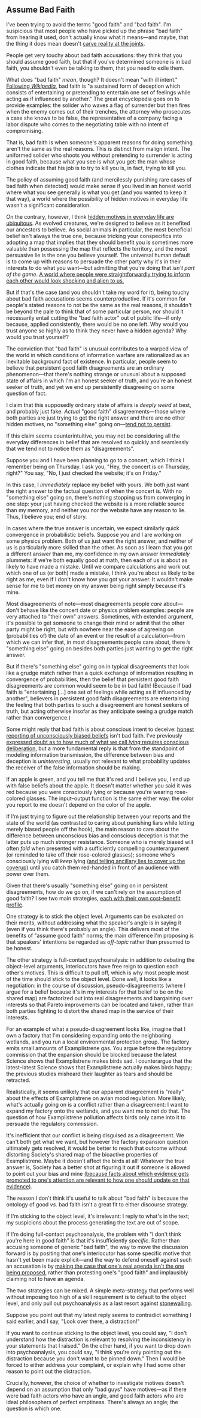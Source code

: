 ## Assume Bad Faith

I've been trying to avoid the terms "good faith" and "bad faith". I'm suspicious that most people who have picked up the phrase "bad faith" from hearing it used, don't actually know what it means—and maybe, that the thing it does mean doesn't [carve reality at the joints](https://www.lesswrong.com/posts/esRZaPXSHgWzyB2NL/where-to-draw-the-boundaries).

People get very touchy about bad faith accusations: they think that you should assume good faith, but that if you've determined someone is in bad faith, you shouldn't even be talking to them, that you need to exile them.

What does "bad faith" _mean_, though? It doesn't mean "with ill intent." [Following _Wikipedia_](https://en.wikipedia.org/wiki/Bad_faith), bad faith is "a sustained form of deception which consists of entertaining or pretending to entertain one set of feelings while acting as if influenced by another." The great encyclopedia goes on to provide examples: the solider who waves a flag of surrender but then fires when the enemy comes out of their trenches, the attorney who prosecutes a case she knows to be false, the representative of a company facing a labor dispute who comes to the negotiating table with no intent of compromising.

That is, bad faith is when someone's apparent reasons for doing something aren't the same as the real reasons. This is distinct from malign intent. The uniformed solider who shoots you without pretending to surrender is acting in good faith, because what you see is what you get: the man whose clothes indicate that his job is to try to kill you is, in fact, trying to kill you.

The policy of assuming good faith (and mercilessly punishing rare cases of bad faith when detected) would make sense if you lived in an honest world where what you see generally is what you get (and you wanted to keep it that way), a world where the possibility of hidden motives in everyday life wasn't a significant consideration.

On the contrary, however, I think [hidden motives in everyday life are ubiquitous](https://en.wikipedia.org/wiki/The_Elephant_in_the_Brain). As evolved creatures, we're designed to believe as it benefited our ancestors to believe. As social animals in particular, the most beneficial belief isn't always the true one, because tricking your conspecifics into adopting a map that implies that they should benefit you is sometimes more valuable than possessing the map that reflects the territory, and the most persuasive lie is the one you believe yourself. The universal human default is to come up with reasons to persuade the other party why it's in their interests to do what you want—but admitting that you're doing that _isn't part of the game_. [A world where people were straightforwardly trying to inform each other would look shocking and alien to us.](https://www.lesswrong.com/posts/h2Hk2c2Gp5sY4abQh/lack-of-social-grace-is-an-epistemic-virtue)

But if that's the case (and you shouldn't take my word for it), being touchy about bad faith accusations seems counterproductive. If it's common for people's stated reasons to not be the same as the real reasons, it shouldn't be beyond the pale to think that of some particular person, nor should it necessarily entail cutting the "bad faith actor" out of public life—if only because, applied consistently, there would be no one left. Why would you trust anyone so highly as to think they never have a hidden agenda? Why would you trust yourself?

The conviction that "bad faith" is unusual contributes to a warped view of the world in which conditions of information warfare are rationalized as an inevitable background fact of existence. In particular, people seem to believe that persistent good faith disagreements are an ordinary phenomenon—that there's nothing strange or unusual about a supposed state of affairs in which I'm an honest seeker of truth, and you're an honest seeker of truth, and yet we end up persistently disagreeing on some question of fact.

I claim that this supposedly ordinary state of affairs is _deeply weird_ at best, and probably just fake. _Actual_ "good faith" disagreements—those where both parties are just trying to get the right answer and there are no other hidden motives, no "something else" going on—[tend not to persist](https://www.lesswrong.com/posts/iThwqe3yPog56ytyq/aiming-for-convergence-is-like-discouraging-betting).

If this claim seems counterintuitive, you may not be considering all the everyday differences in belief that are resolved so quickly and seamlessly that we tend not to notice them as "disagreements".

Suppose you and I have been planning to go to a concert, which I think I remember being on Thursday. I ask you, "Hey, the concert is on Thursday, right?" You say, "No, I just checked the website; it's on Friday."

In this case, I _immediately_ replace my belief with yours. We both just want the right answer to the factual question of when the concert is. With no "something else" going on, there's nothing stopping us from converging in one step: your just having checked the website is a more reliable source than my memory, and neither you nor the website have any reason to lie. Thus, I believe you; end of story.

In cases where the true answer is uncertain, we expect similarly quick convergence in probabilistic beliefs. Suppose you and I are working on some physics problem. Both of us just want the right answer, and neither of us is particularly more skilled than the other. As soon as I learn that you got a different answer than me, my confidence in my own answer _immediately_ plummets: if we're both equally good at math, then each of us is about as likely to have made a mistake. Until we compare calculations and work out which one of us (or both) made a mistake, I think you're about as likely to be right as me, even if I don't know how you got your answer. It wouldn't make sense for me to bet money on my answer being right simply because it's mine.

Most disagreements of note—most disagreements people _care_ about—don't behave like the concert date or physics problem examples: people are very attached to "their own" answers. Sometimes, with extended argument, it's possible to get someone to change their mind or admit that the other party might be right, but with nowhere near the ease of agreeing on (probabilities of) the date of an event or the result of a calculation—from which we can infer that, in most disagreements people care about, there _is_ "something else" going on besides both parties just wanting to get the right answer.

But if there's "something else" going on in typical disagreements that look like a grudge match rather than a quick exchange of information resulting in convergence of probabilities, then the belief that persistent good faith disagreements are common would seem to be in bad faith! (Because if bad faith is "entertaining [...] one set of feelings while acting as if influenced by another", believers in persistent good faith disagreements are entertaining the feeling that both parties to such a disagreement are honest seekers of truth, but acting otherwise insofar as they anticipate seeing a grudge match rather than convergence.)

Some might reply that bad faith is about conscious intent to deceive: [honest reporting of unconsciously biased beliefs](https://slatestarcodex.com/2019/07/16/against-lie-inflation/) isn't bad faith. I've previously [expressed doubt as to how much of what we call _lying_ requires conscious deliberation](https://www.lesswrong.com/posts/bSmgPNS6MTJsunTzS/maybe-lying-doesn-t-exist#The_Optimal_Categorization_Depends_on_the_Actual_Psychology_of_Deception), but a more fundamental reply is that from the standpoint of modeling information transmission, the difference between bias and deception is _uninteresting_, usually not relevant to what probability updates the receiver of the false information should be making.

If an apple is green, and you tell me that it's red and I believe you, I end up with false beliefs about the apple. It doesn't matter whether you said it was red because you were consciously lying or because you're wearing rose-colored glasses. The input–output function is the same either way: the color you report to me doesn't depend on the color of the apple.

If I'm just trying to figure out the relationship between your reports and the state of the world (as contrasted to caring about punishing liars while letting merely biased people off the hook), the main reason to care about the difference between unconscious bias and conscious deception is that the latter puts up much stronger resistance. Someone who is merely biased will often _fold_ when presented with a sufficiently compelling counterargument (or reminded to take off their rose-colored glasses); someone who's consciously lying will _keep_ lying [(and telling ancillary lies to cover up the coverup)](https://www.lesswrong.com/posts/wyyfFfaRar2jEdeQK/entangled-truths-contagious-lies) until you catch them red-handed in front of an audience with power over them.

Given that there's usually "something else" going on in persistent disagreements, how do we go on, if we can't rely on the assumption of good faith? I see two main strategies, [each with their own cost–benefit profile](https://www.lesswrong.com/posts/SX6wQEdGfzz7GKYvp/rationalist-discourse-is-like-physicist-motors).

One strategy is to stick the object level. Arguments can be evaluated on their merits, without addressing what the speaker's angle is in saying it (even if you think there's probably an angle). This delivers most of the benefits of "assume good faith" norms; the main difference I'm proposing is that speakers' intentions be regarded as _off-topic_ rather than presumed to be honest.

The other strategy is full-contact psychoanalysis: in addition to debating the object-level arguments, interlocutors have free reign to question each other's motives. This is difficult to pull off, which is why most people most of the time should stick to the object level. Done well, it looks like a negotiation: in the course of discussion, pseudo-disagreements (where I argue for a belief because it's in my interests for that belief to be on the shared map) are factorized out into real disagreements and bargaining over interests so that Pareto improvements can be located and taken, rather than both parties fighting to distort the shared map in the service of their interests.

For an example of what a pseudo-disagreement looks like, imagine that I own a factory that I'm considering expanding onto the neighboring wetlands, and you run a local environmental protection group. The factory emits small amounts of Examplistrene gas. You argue before the regulatory commission that the expansion should be blocked because the latest Science shows that Examplistrene makes birds sad. I counterargue that the latest–latest Science shows that Examplistrene actually makes birds happy; the previous studies misheard their laughter as tears and should be retracted.

Realistically, it seems unlikely that our apparent disagreement is "really" about the effects of Examplistrene on avian mood regulation. More likely, what's actually going on is a conflict rather than a disagreement: I want to expand my factory onto the wetlands, and you want me to not do that. The question of how Examplistrene pollution affects birds only came into it to persuade the regulatory commission.

It's inefficient that our conflict is being disguised as a disagreement. We can't both get what we want, but however the factory expansion question ultimately gets resolved, it would be better to reach that outcome without distorting Society's shared map of the bioactive properties of Examplistrene. Maybe it doesn't affect the birds at all! Whatever the true answer is, Society has a better shot at figuring it out if someone is allowed to point out your bias and mine [(because facts about which evidence gets promoted to one's attention are relevant to how one should update on that evidence)](https://www.lesswrong.com/posts/DoPo4PDjgSySquHX8/heads-i-win-tails-never-heard-of-her-or-selective-reporting).

The reason I don't think it's useful to talk about "bad faith" is because the ontology of good _vs._ bad faith isn't a great fit to either discourse strategy.

If I'm sticking to the object level, it's irrelevant: I reply to what's in the text; my suspicions about the process generating the text are out of scope.

If I'm doing full-contact psychoanalysis, the problem with "I don't think you're here in good faith" is that it's insufficiently _specific_. Rather than accusing someone of generic "bad faith", the way to move the discussion forward is by positing that one's interlocutor has some specific motive that hasn't yet been made explicit—and the way to defend oneself against such an accusation is by [making the case that one's real agenda isn't the one being proposed](http://zackmdavis.net/blog/2022/05/plea-bargaining/), rather than protesting one's "good faith" and implausibly claiming not to have an agenda.

The two strategies can be mixed. A simple meta-strategy that performs well without imposing too high of a skill requirement is to default to the object level, and only pull out psychoanalysis as a last resort against [stonewalling](https://www.lesswrong.com/posts/wqmmv6NraYv4Xoeyj/conversation-halters).

Suppose you point out that my latest reply seems to contradict something I said earlier, and I say, "Look over there, a distraction!"

If you want to continue sticking to the object level, you could say, "I don't understand how the distraction is relevant to resolving the inconsistency in your statements that I raised." On the other hand, if you want to drop down into psychoanalysis, you could say, "I think you're only pointing out the distraction because you don't want to be pinned down." Then I would be forced to either address your complaint, or explain why I had some other reason to point out the distraction.

Crucially, however, the choice of whether to investigate motives doesn't depend on an assumption that only "bad guys" have motives—as if there were bad faith actors who have an angle, and good faith actors who are ideal philosophers of perfect emptiness. There's always an angle; the question is which one.
